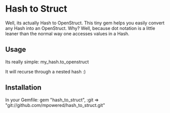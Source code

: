 Hash to Struct
=============

Well, its actually Hash to OpenStruct. This tiny gem helps you easily convert any Hash into an OpenStruct.
Why? Well, because dot notation is a little leaner than the normal way one accesses values in a Hash.

Usage
-----
Its really simple:
  my_hash.to_openstruct

It will recurse through a nested hash :)

Installation
------------
In your Gemfile:
  gem "hash_to_struct", :git => "git://github.com/mpowered/hash_to_struct.git"
